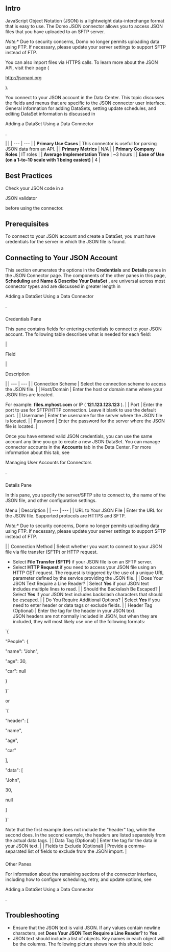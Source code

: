 

Intro
-------

JavaScript Object Notation (JSON) is a lightweight data-interchange format that is easy to use. The Domo JSON connector allows you to access JSON files that you have uploaded to an SFTP server.

*Note:**
 Due to security concerns, Domo no longer permits uploading data using FTP. If necessary, please update your server settings to support SFTP instead of FTP.

You can also import files via HTTPS calls. To learn more about the JSON API, visit their page (

http://jsonapi.org

).


 You connect to your JSON account in the Data Center. This topic discusses the fields and menus that are specific to the JSON connector user interface. General information for adding DataSets, setting update schedules, and editing DataSet information is discussed in

Adding a DataSet Using a Data Connector

.

  |  |
| --- | --- |
|
**Primary Use Cases**
 |
 This connector is useful for parsing JSON data from an API.
  |
|
**Primary Metrics**
 |
 N/A
  |
|
**Primary Company Roles**
 |
 IT roles
  |
|
**Average Implementation Time**
 |
 ~3 hours
  |
|
**Ease of Use (on a 1-to-10 scale with 1 being easiest)**
 |
 4
  |

Best Practices
----------------

Check your JSON code in a

JSON validator

before using the connector.


 Prerequisites
---------------

To connect to your JSON account and create a DataSet, you must have credentials for the server in which the JSON file is found.


 Connecting to Your JSON Account
---------------------------------


 This section enumerates the options in the
 **Credentials**
 and
 **Details**
 panes in the JSON Connector page. The components of the other panes in this page,
 **Scheduling**
 and
 **Name & Describe Your DataSet**
 , are universal across most connector types and are discussed in greater length in

Adding a DataSet Using a Data Connector

.


###

Credentials Pane


 This pane contains fields for entering credentials to connect to your JSON account. The following table describes what is needed for each field:


|

Field

|

Description

|
| --- | --- |
|
 Connection Scheme
  |
 Select the connection scheme to access the JSON file.
  |
|
 Host/Domain
  |
 Enter the host or domain name where your JSON files are located.

For example:
 **files.myhost.com**
 or IP (
 **121.123.123.123**
 ).
  |
|
 Port
  |
 Enter the port to use for SFTP/HTTP connection. Leave it blank to use the default port.
  |
|
 Username
  |
 Enter the username for the server where the JSON file is located.
  |
|
 Password
  |
 Enter the password for the server where the JSON file is located.
  |


 Once you have entered valid JSON credentials, you can use the same account any time you go to create a new JSON DataSet. You can manage connector accounts in the
 **Accounts**
 tab in the Data Center. For more information about this tab, see

Managing User Accounts for Connectors

.


###
 Details Pane

In this pane, you specify the server/SFTP site to connect to, the name of the JSON file, and other configuration settings.


 Menu
  |
 Description
  |
| --- | --- |
|
 URL to Your JSON File
  |
 Enter the URL for the JSON file. Supported protocols are HTTPS and SFTP.

*Note:**
 Due to security concerns, Domo no longer permits uploading data using FTP. If necessary, please update your server settings to support SFTP instead of FTP.

|
|
 Connection Method
  |
 Select whether you want to connect to your JSON file via file transfer (SFTP) or HTTP request.
 * Select
 **File Transfer (SFTP)**
 if your JSON file is on an SFTP server.
* Select
 **HTTP Request**
 if you need to access your JSON file using an HTTP GET request. The request is triggered by the use of a unique URL parameter defined by the service providing the JSON file.
 |
|
 Does Your JSON Text Require a Line Reader?
  |
 Select
 **Yes**
 if your JSON text includes multiple lines to read.
  |
|
 Should the Backslash Be Escaped?
  |
 Select
 **Yes**
 if your JSON text includes backslash characters that should be escaped.
  |
|
 Do You Require Additional Options?
  |
 Select
 **Yes**
 if you need to enter header or data tags or exclude fields.
  |
|
 Header Tag (Optional)
  |
 Enter the tag for the header in your JSON text. JSON headers are not normally included in JSON, but when they are included, they will most likely use one of the following formats:


`{

"People": {

"name": "John",

"age": 30,

"car": null

}

}`

or


`{

"header": [

"name",

"age",

"car"

],

"data": [

"John",

30,

null

]

}`


 Note that the first example does not include the "header" tag, while the second does. In the second example, the headers are listed separately from the actual data tags.
  |
|
 Data Tag (Optional)
  |
 Enter the tag for the data in your JSON text.
  |
|
 Fields to Exclude (Optional)
  |
 Provide a comma-separated list of fields to exclude from the JSON import.
  |


###
 Other Panes

For information about the remaining sections of the connector interface, including how to configure scheduling, retry, and update options, see

Adding a DataSet Using a Data Connector

.


 Troubleshooting
-----------------


* Ensure that the JSON text is valid JSON. If any values contain newline characters, set
 **Does Your JSON Text Require a Line Reader?**
 to
 **Yes**
 .
* JSON text should include a list of objects. Key names in each object will be the columns. The following picture shows how this should look:


